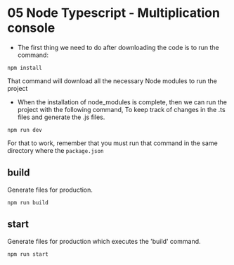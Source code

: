# 05 Node Typescript - Multiplication console

* The first thing we need to do after downloading the code is to run the command:

```
npm install
```
That command will download all the necessary Node modules to run the project


* When the installation of node_modules is complete, then we can run the project with the following command, To keep track of changes in the .ts files and generate the .js files.

```
npm run dev
```
For that to work, remember that you must run that command in the same directory where the ```package.json```

## build
Generate files for production.

```
npm run build
```

## start
Generate files for production which executes the 'build' command.

```
npm run start
```